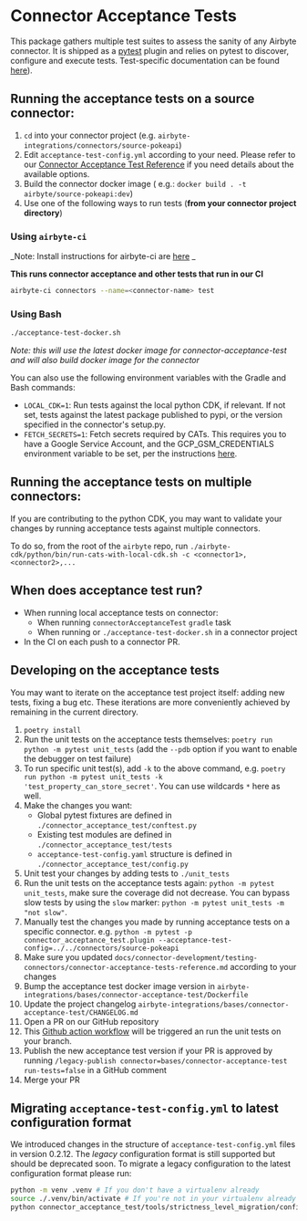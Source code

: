 # Connector Acceptance Tests
This package gathers multiple test suites to assess the sanity of any Airbyte connector.
It is shipped as a [pytest](https://docs.pytest.org/en/7.1.x/) plugin and relies on pytest to discover, configure and execute tests.
Test-specific documentation can be found [here](https://docs.airbyte.com/connector-development/testing-connectors/connector-acceptance-tests-reference/)).

## Running the acceptance tests on a source connector:
1. `cd` into your connector project (e.g. `airbyte-integrations/connectors/source-pokeapi`)
2. Edit `acceptance-test-config.yml` according to your need. Please refer to our [Connector Acceptance Test Reference](https://docs.airbyte.com/connector-development/testing-connectors/connector-acceptance-tests-reference/) if you need details about the available options.
3. Build the connector docker image ( e.g.: `docker build . -t airbyte/source-pokeapi:dev`)
4. Use one of the following ways to run tests (**from your connector project directory**)

### Using `airbyte-ci`
_Note: Install instructions for airbyte-ci are [here](https://github.com/airbytehq/airbyte/blob/master/airbyte-ci/connectors/pipelines/README.md) _

**This runs connector acceptance and other tests that run in our CI**
```bash
airbyte-ci connectors --name=<connector-name> test
```

### Using Bash
```bash
./acceptance-test-docker.sh
```
_Note: this will use the latest docker image for connector-acceptance-test and will also build docker image for the connector_

You can also use the following environment variables with the Gradle and Bash commands:
- `LOCAL_CDK=1`: Run tests against the local python CDK, if relevant. If not set, tests against the latest package published to pypi, or the version specified in the connector's setup.py.
- `FETCH_SECRETS=1`: Fetch secrets required by CATs. This requires you to have a Google Service Account, and the GCP_GSM_CREDENTIALS environment variable to be set, per the instructions [here](https://github.com/airbytehq/airbyte/tree/b03653a24ef16be641333380f3a4d178271df0ee/tools/ci_credentials).

## Running the acceptance tests on multiple connectors:
If you are contributing to the python CDK, you may want to validate your changes by running acceptance tests against multiple connectors.

To do so, from the root of the `airbyte` repo, run `./airbyte-cdk/python/bin/run-cats-with-local-cdk.sh -c <connector1>,<connector2>,...`

## When does acceptance test run?
* When running local acceptance tests on connector:
  * When running `connectorAcceptanceTest` `gradle` task
  * When running or `./acceptance-test-docker.sh` in a connector project
* In the CI on each push to a connector PR.

## Developing on the acceptance tests
You may want to iterate on the acceptance test project itself: adding new tests, fixing a bug etc.
These iterations are more conveniently achieved by remaining in the current directory.

1. `poetry install`
2. Run the unit tests on the acceptance tests themselves: `poetry run python -m pytest unit_tests` (add the `--pdb` option if you want to enable the debugger on test failure)
3. To run specific unit test(s), add `-k` to the above command, e.g. `poetry run python -m pytest unit_tests -k 'test_property_can_store_secret'`. You can use wildcards `*` here as well.
4. Make the changes you want:
    * Global pytest fixtures are defined in `./connector_acceptance_test/conftest.py`
    * Existing test modules are defined in `./connector_acceptance_test/tests`
    * `acceptance-test-config.yaml` structure is defined in `./connector_acceptance_test/config.py`
5. Unit test your changes by adding tests to `./unit_tests`
6. Run the unit tests on the acceptance tests again: `python -m pytest unit_tests`, make sure the coverage did not decrease. You can bypass slow tests by using the `slow` marker: `python -m pytest unit_tests -m "not slow"`.
7. Manually test the changes you made by running acceptance tests on a specific connector. e.g. `python -m pytest -p connector_acceptance_test.plugin --acceptance-test-config=../../connectors/source-pokeapi`
8. Make sure you updated `docs/connector-development/testing-connectors/connector-acceptance-tests-reference.md` according to your changes
9. Bump the acceptance test docker image version in `airbyte-integrations/bases/connector-acceptance-test/Dockerfile`
10. Update the project changelog `airbyte-integrations/bases/connector-acceptance-test/CHANGELOG.md`
11. Open a PR on our GitHub repository
12. This [Github action workflow](https://github.com/airbytehq/airbyte/blob/master/.github/workflows/cat-tests.yml) will be triggered an run the unit tests on your branch.
13. Publish the new acceptance test version if your PR is approved by running `/legacy-publish connector=bases/connector-acceptance-test run-tests=false` in a GitHub comment
14. Merge your PR

## Migrating `acceptance-test-config.yml` to latest configuration format
We introduced changes in the structure of `acceptance-test-config.yml` files in version 0.2.12.
The *legacy* configuration format is still supported but should be deprecated soon.
To migrate a legacy configuration to the latest configuration format please run:

```bash
python -m venv .venv # If you don't have a virtualenv already
source ./.venv/bin/activate # If you're not in your virtualenv already
python connector_acceptance_test/tools/strictness_level_migration/config_migration.py ../../connectors/source-to-migrate/acceptance-test-config.yml
```
